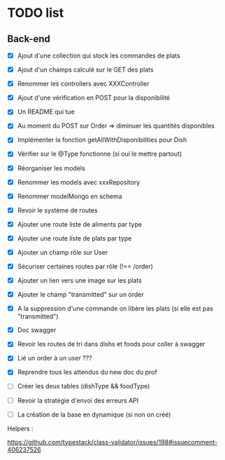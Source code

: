 # TODO list

## Back-end

-   [x] Ajout d'une collection qui stock les commandes de plats
-   [x] Ajout d'un champs calculé sur le GET des plats
-   [x] Renommer les controllers avec XXXController
-   [x] Ajout d'une vérification en POST pour la disponibilité
-   [x] Un README qui tue
-   [x] Au moment du POST sur Order => diminuer les quantités disponibles
-   [x] Implémenter la fonction getAllWithDisponibilities pour Dish
-   [x] Vérifier sur le @Type fonctionne (si oui le mettre partout)
-   [x] Réorganiser les models
-   [x] Renommer les models avec xxxRepository
-   [x] Renommer modelMongo en schema
-   [x] Revoir le système de routes
-   [x] Ajouter une route liste de aliments par type
-   [x] Ajouter une route liste de plats par type
-   [x] Ajouter un champ rôle sur User
-   [x] Sécuriser certaines routes par rôle (!== /order)
-   [x] Ajouter un lien vers une image sur les plats
-   [x] Ajouter le champ "transmitted" sur un order
-   [x] A la suppression d'une commande on libère les plats (si elle est pas "transmitted")
-   [x] Doc swagger
-   [x] Revoir les routes de tri dans dishs et foods pour coller à swagger
-   [x] Lié un order à un user ???
-   [X] Reprendre tous les attendus du new doc du prof

-   [ ] Créer les deux tables (dishType && foodType)
-   [ ] Revoir la stratégie d'envoi des erreurs API
-   [ ] La création de la base en dynamique (si non on créé)

Helpers :

https://github.com/typestack/class-validator/issues/198#issuecomment-406237526

